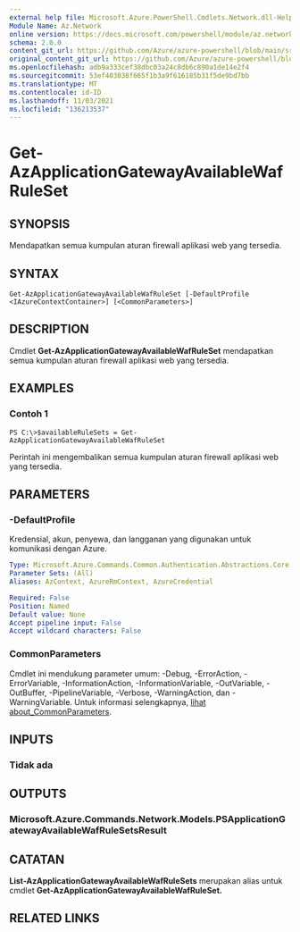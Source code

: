 ```yaml
---
external help file: Microsoft.Azure.PowerShell.Cmdlets.Network.dll-Help.xml
Module Name: Az.Network
online version: https://docs.microsoft.com/powershell/module/az.network/get-azapplicationgatewayavailablewafruleset
schema: 2.0.0
content_git_url: https://github.com/Azure/azure-powershell/blob/main/src/Network/Network/help/Get-AzApplicationGatewayAvailableWafRuleSet.md
original_content_git_url: https://github.com/Azure/azure-powershell/blob/main/src/Network/Network/help/Get-AzApplicationGatewayAvailableWafRuleSet.md
ms.openlocfilehash: adb9a333cef38dbc03a24c8db6c890a1de14e2f4
ms.sourcegitcommit: 53ef403038f665f1b3a9f616185b31f5de9bd7bb
ms.translationtype: MT
ms.contentlocale: id-ID
ms.lasthandoff: 11/03/2021
ms.locfileid: "136213537"
---
```

# Get-AzApplicationGatewayAvailableWafRuleSet

## SYNOPSIS
Mendapatkan semua kumpulan aturan firewall aplikasi web yang tersedia.

## SYNTAX

```
Get-AzApplicationGatewayAvailableWafRuleSet [-DefaultProfile <IAzureContextContainer>] [<CommonParameters>]
```

## DESCRIPTION
Cmdlet **Get-AzApplicationGatewayAvailableWafRuleSet** mendapatkan semua kumpulan aturan firewall aplikasi web yang tersedia.

## EXAMPLES

### Contoh 1
```
PS C:\>$availableRuleSets = Get-AzApplicationGatewayAvailableWafRuleSet
```

Perintah ini mengembalikan semua kumpulan aturan firewall aplikasi web yang tersedia.

## PARAMETERS

### -DefaultProfile
Kredensial, akun, penyewa, dan langganan yang digunakan untuk komunikasi dengan Azure.

```yaml
Type: Microsoft.Azure.Commands.Common.Authentication.Abstractions.Core.IAzureContextContainer
Parameter Sets: (All)
Aliases: AzContext, AzureRmContext, AzureCredential

Required: False
Position: Named
Default value: None
Accept pipeline input: False
Accept wildcard characters: False
```

### CommonParameters
Cmdlet ini mendukung parameter umum: -Debug, -ErrorAction, -ErrorVariable, -InformationAction, -InformationVariable, -OutVariable, -OutBuffer, -PipelineVariable, -Verbose, -WarningAction, dan -WarningVariable. Untuk informasi selengkapnya, [lihat about_CommonParameters](http://go.microsoft.com/fwlink/?LinkID=113216).

## INPUTS

### Tidak ada

## OUTPUTS

### Microsoft.Azure.Commands.Network.Models.PSApplicationGatewayAvailableWafRuleSetsResult

## CATATAN
**List-AzApplicationGatewayAvailableWafRuleSets** merupakan alias untuk cmdlet **Get-AzApplicationGatewayAvailableWafRuleSet.**

## RELATED LINKS
